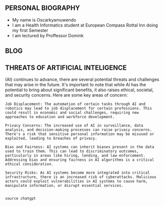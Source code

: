 ## PERSONAL BIOGRAPHY
- My name is Oscarkyamuwendo
- I am a Health Informatics student at European Compass Rottal Inn doing my first Semester
- I am lectured by Proffessor Domink

## BLOG
## THREATS OF ARTIFICIAL INTELIGENCE
(AI) continues to advance, there are several potential threats and challenges that may arise in the future. It's important to note that while AI has the potential to bring about significant benefits, it also raises ethical, societal, and security concerns. Here are some key areas of concern:

    Job Displacement: The automation of certain tasks through AI and robotics may lead to job displacement for certain professions. This could result in economic and social challenges, requiring new approaches to education and workforce development.

    Privacy Concerns: The increased use of AI in surveillance, data analysis, and decision-making processes can raise privacy concerns. There's a risk that sensitive personal information may be misused or exploited, leading to breaches of privacy.

    Bias and Fairness: AI systems can inherit biases present in the data used to train them. This can lead to discriminatory outcomes, particularly in areas like hiring, lending, and law enforcement. Addressing bias and ensuring fairness in AI algorithms is a critical ethical consideration.

    Security Risks: As AI systems become more integrated into critical infrastructure, there is an increased risk of cyberattacks. Malicious actors could exploit vulnerabilities in AI systems to cause harm, manipulate information, or disrupt essential services.
                                                                            
                                                                                                                              source chatgpt
  
